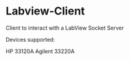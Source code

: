 Labview-Client
==============

Client to interact with a LabView Socket Server 

Devices supported:

HP 33120A
Agilent 33220A
